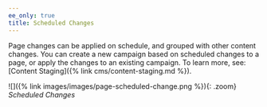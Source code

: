 ```yaml
---
ee_only: true
title: Scheduled Changes
---
```


Page changes can be applied on schedule, and grouped with other content changes. You can create a new campaign based on scheduled changes to a page, or apply the changes to an existing campaign. To learn more, see: [Content Staging]({% link cms/content-staging.md %}).

![]({% link images/images/page-scheduled-change.png %}){: .zoom}
_Scheduled Changes_
